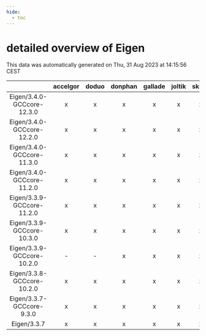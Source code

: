 ```yaml
---
hide:
  - toc
---
```


detailed overview of Eigen
==========================


This data was automatically generated on Thu, 31 Aug 2023 at 14:15:56 CEST  

| |accelgor|doduo|donphan|gallade|joltik|skitty|swalot|victini|
| :---: | :---: | :---: | :---: | :---: | :---: | :---: | :---: | :---: |
|Eigen/3.4.0-GCCcore-12.3.0|x|x|x|x|x|x|x|x|
|Eigen/3.4.0-GCCcore-12.2.0|x|x|x|x|x|x|x|x|
|Eigen/3.4.0-GCCcore-11.3.0|x|x|x|x|x|x|x|x|
|Eigen/3.4.0-GCCcore-11.2.0|x|x|x|x|x|x|x|x|
|Eigen/3.3.9-GCCcore-11.2.0|x|x|x|x|x|x|x|x|
|Eigen/3.3.9-GCCcore-10.3.0|x|x|x|x|x|x|x|x|
|Eigen/3.3.9-GCCcore-10.2.0|-|-|x|x|x|x|-|x|
|Eigen/3.3.8-GCCcore-10.2.0|x|x|x|x|x|x|x|x|
|Eigen/3.3.7-GCCcore-9.3.0|x|x|x|x|x|x|x|x|
|Eigen/3.3.7|x|x|x|x|x|x|x|x|
